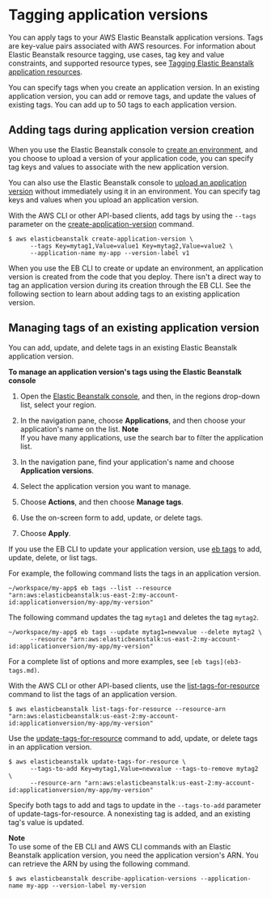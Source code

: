 # Tagging application versions<a name="applications-versions-tagging"></a>

You can apply tags to your AWS Elastic Beanstalk application versions\. Tags are key\-value pairs associated with AWS resources\. For information about Elastic Beanstalk resource tagging, use cases, tag key and value constraints, and supported resource types, see [Tagging Elastic Beanstalk application resources](applications-tagging-resources.md)\.

You can specify tags when you create an application version\. In an existing application version, you can add or remove tags, and update the values of existing tags\. You can add up to 50 tags to each application version\.

## Adding tags during application version creation<a name="applications-versions-tagging.create"></a>

When you use the Elastic Beanstalk console to [create an environment](environments-create-wizard.md), and you choose to upload a version of your application code, you can specify tag keys and values to associate with the new application version\.

You can also use the Elastic Beanstalk console to [upload an application version](applications-versions.md) without immediately using it in an environment\. You can specify tag keys and values when you upload an application version\.

With the AWS CLI or other API\-based clients, add tags by using the `--tags` parameter on the [create\-application\-version](https://docs.aws.amazon.com/cli/latest/reference/elasticbeanstalk/create-application-version.html) command\.

```
$ aws elasticbeanstalk create-application-version \
      --tags Key=mytag1,Value=value1 Key=mytag2,Value=value2 \
      --application-name my-app --version-label v1
```

When you use the EB CLI to create or update an environment, an application version is created from the code that you deploy\. There isn't a direct way to tag an application version during its creation through the EB CLI\. See the following section to learn about adding tags to an existing application version\.

## Managing tags of an existing application version<a name="applications-versions-tagging.manage"></a>

You can add, update, and delete tags in an existing Elastic Beanstalk application version\.

**To manage an application version's tags using the Elastic Beanstalk console**

1. Open the [Elastic Beanstalk console](https://console.aws.amazon.com/elasticbeanstalk), and then, in the regions drop\-down list, select your region\.

1. In the navigation pane, choose **Applications**, and then choose your application's name on the list\.
**Note**  
If you have many applications, use the search bar to filter the application list\.

1. In the navigation pane, find your application's name and choose **Application versions**\.

1. Select the application version you want to manage\.

1. Choose **Actions**, and then choose **Manage tags**\.

1. Use the on\-screen form to add, update, or delete tags\.

1. Choose **Apply**\.

If you use the EB CLI to update your application version, use [eb tags](eb3-tags.md) to add, update, delete, or list tags\.

For example, the following command lists the tags in an application version\.

```
~/workspace/my-app$ eb tags --list --resource "arn:aws:elasticbeanstalk:us-east-2:my-account-id:applicationversion/my-app/my-version"
```

The following command updates the tag `mytag1` and deletes the tag `mytag2`\.

```
~/workspace/my-app$ eb tags --update mytag1=newvalue --delete mytag2 \
      --resource "arn:aws:elasticbeanstalk:us-east-2:my-account-id:applicationversion/my-app/my-version"
```

For a complete list of options and more examples, see `[eb tags](eb3-tags.md)`\.

With the AWS CLI or other API\-based clients, use the [list\-tags\-for\-resource](https://docs.aws.amazon.com/cli/latest/reference/elasticbeanstalk/list-tags-for-resource.html) command to list the tags of an application version\.

```
$ aws elasticbeanstalk list-tags-for-resource --resource-arn "arn:aws:elasticbeanstalk:us-east-2:my-account-id:applicationversion/my-app/my-version"
```

Use the [update\-tags\-for\-resource](https://docs.aws.amazon.com/cli/latest/reference/elasticbeanstalk/update-tags-for-resource.html) command to add, update, or delete tags in an application version\.

```
$ aws elasticbeanstalk update-tags-for-resource \
      --tags-to-add Key=mytag1,Value=newvalue --tags-to-remove mytag2 \
      --resource-arn "arn:aws:elasticbeanstalk:us-east-2:my-account-id:applicationversion/my-app/my-version"
```

Specify both tags to add and tags to update in the `--tags-to-add` parameter of update\-tags\-for\-resource\. A nonexisting tag is added, and an existing tag's value is updated\.

**Note**  
To use some of the EB CLI and AWS CLI commands with an Elastic Beanstalk application version, you need the application version's ARN\. You can retrieve the ARN by using the following command\.  

```
$ aws elasticbeanstalk describe-application-versions --application-name my-app --version-label my-version
```